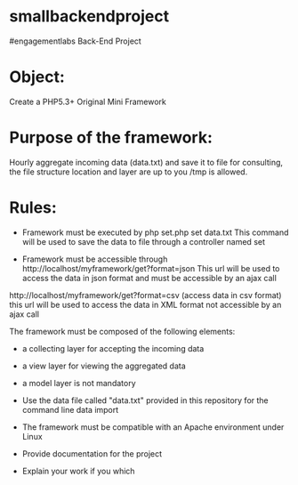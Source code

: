 smallbackendproject
===================

#engagementlabs Back-End Project 

Object:
======================================
Create a PHP5.3+ Original Mini Framework

Purpose of the framework:
======================================
Hourly aggregate incoming data (data.txt) and save it to file for consulting, the file structure location and layer are up to you /tmp is allowed.

Rules:
======================================
- Framework must be executed by
php set.php set data.txt
	This command will be used to save the data to file through a controller named set

- Framework must be accessible through
http://localhost/myframework/get?format=json
	This url will be used to access the data in json format and must be accessible by an ajax call

http://localhost/myframework/get?format=csv (access data in csv format)
	this url will be used to access the data in XML format not accessible by an ajax call

The framework must be composed of the following elements:
- a collecting layer for accepting the incoming data
- a view layer for viewing the aggregated data
- a model layer is not mandatory
 
- Use the data file called "data.txt" provided in this repository for the command line data import

- The framework must be compatible with an Apache environment under Linux

- Provide documentation for the project

- Explain your work if you which



